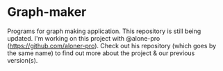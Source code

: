 # Graph-maker
Programs for graph making application. This repository is still being updated. I'm working on this project with @alone-pro (https://github.com/aloner-pro). Check out his repository (which goes by the same name) to find out more about the project & our previous version(s).

